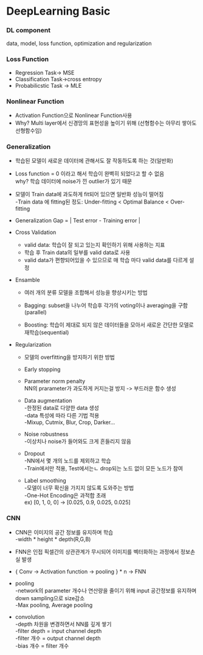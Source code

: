 DeepLearning Basic
=====================
### DL component
data, model, loss function, optimization and regularization
      
         

### Loss Function
  * Regression Task-> MSE
  * Classification Task->cross entropy
  * Probabilicstic Task -> MLE         
       

### Nonlinear Function   
* Activation Function으로 Nonlinear Function사용   
* Why?  Multi layer에서 신경망의 표현성을 높이기 위해 (선형함수는 아무리 쌓아도 선형함수임)
 
### Generalization
  * 학습된 모델이 새로운 데이터에 관해서도 잘 작동하도록 하는 것(일반화) 

  * Loss function = 0 이라고 해서 학습이 완벽히 되었다고 할 수 없음  
    why? 학습 데이터에 noise가 낀 outlier가 있기 때문   
   


  * 모델이 Train data에 과도하게 fit되어 있으면 일반화 성능이 떨어짐   
    -Train data 에 fitting된 정도: Under-fitting  <  Optimal Balance  < Over-fitting    


  * Generalization Gap = | Test error - Training error |    
  * Cross Validation
    * valid data: 학습이 잘 되고 있는지 확인하기 위해 사용하는 지표
    * 학습 후 Train data의 일부를 valid data로 사용
    * valid data가 편향되어있을 수 있으므로 매 학습 마다 valid data를 다르게 설정
  * Ensamble  
    * 여러 개의 분류 모델을 조합해서 성능을 향상시키는 방법   

    * Bagging: subset을 나누어 학습후 각가의 voting이나 averaging을 구함 (parallel)     

    * Boosting: 학습이 제대로 되지 않은 데이터들을 모아서 새로운 간단한 모델로 재학습(sequential)   
   
 * Regularization
   * 모델의 overfitting을 방지하기 위한 방법   

   * Early stopping    

   * Parameter norm penalty   
   NN의 prarameter가 과도하게 커지는걸 방지 -> 부드러운 함수 생성   

   * Data augmentation   
   -한정된 data로 다양한 data 생성   
   -data 특성에 따라 다른 기법 적용   
   -Mixup, Cutmix, Blur, Crop, Darker...     

   * Noise robustness  
   -이상치나 noise가 들어와도 크게 흔들리지 않음

   * Dropout   
     -NN에서 몇 개의 노드를 제외하고 학습   
     -Train에서만 적용, Test에서는ㄴ drop되는 노드 없이 모든 노드가 참여    

   * Label smoothing   
     -모델이 너무 확신을 가지지 않도록 도와주는 방법  
     -One-Hot Encoding은 과적합 초래   
     ex)  [0, 1, 0, 0] -> [0.025, 0.9, 0.025, 0.025]

### CNN

* CNN은 이미지의 공간 정보를 유지하며 학습   
  -width * height * depth(R,G,B)

* FNN은 인접 픽셀간의 상관관계가 무시되어 이미지를 벡터화하는 과정에서 정보손실 발생

* { Conv -> Activation function -> pooling } * n  -> FNN
* pooling   
  -network의 parameter 개수나 연산량을 줄이기 위해 input 공간정보를 유지하며 down sampling으로 size감소  
  -Max pooling, Average pooling

* convolution  
  -depth 차원을 변경하면서 NN를 깊게 쌓기   
  -filter depth = input  channel depth   
  -filter 개수 = output channel depth   
  -bias 개수 = filter 개수
